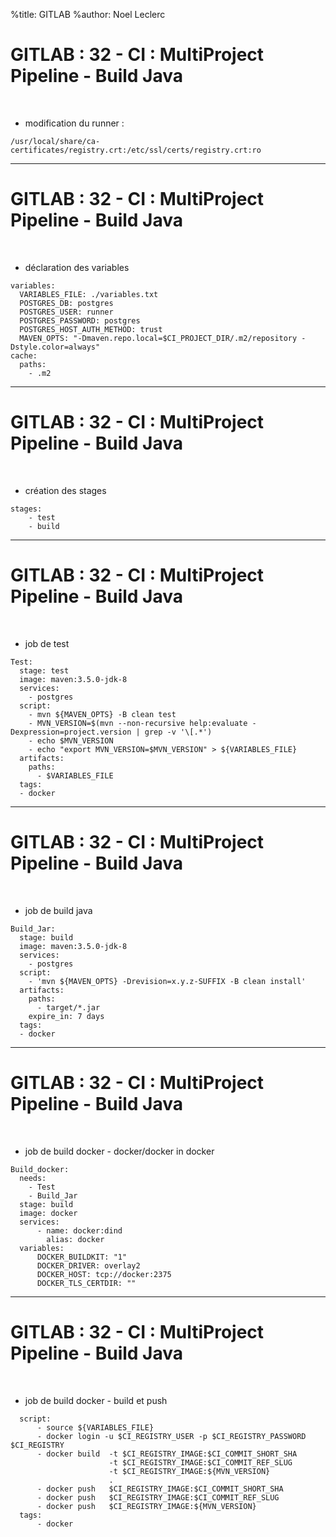 %title: GITLAB
%author: Noel Leclerc


# GITLAB : 32	- CI : MultiProject Pipeline - Build Java

<br>

* modification du runner :

```
/usr/local/share/ca-certificates/registry.crt:/etc/ssl/certs/registry.crt:ro
```

-------------------------------------------------------------------------------------------

# GITLAB : 32	- CI : MultiProject Pipeline - Build Java


<br>

* déclaration des variables

```
variables:
  VARIABLES_FILE: ./variables.txt
  POSTGRES_DB: postgres
  POSTGRES_USER: runner
  POSTGRES_PASSWORD: postgres
  POSTGRES_HOST_AUTH_METHOD: trust
  MAVEN_OPTS: "-Dmaven.repo.local=$CI_PROJECT_DIR/.m2/repository -Dstyle.color=always"
cache:
  paths:
    - .m2
```

-------------------------------------------------------------------------------------------

# GITLAB : 32	- CI : MultiProject Pipeline - Build Java


<br>

* création des stages

```
stages:
    - test
    - build
```

-------------------------------------------------------------------------------------------

# GITLAB : 32	- CI : MultiProject Pipeline - Build Java


<br>

* job de test

```
Test:
  stage: test
  image: maven:3.5.0-jdk-8
  services:
    - postgres
  script:
    - mvn ${MAVEN_OPTS} -B clean test
    - MVN_VERSION=$(mvn --non-recursive help:evaluate -Dexpression=project.version | grep -v '\[.*')
    - echo $MVN_VERSION
    - echo "export MVN_VERSION=$MVN_VERSION" > ${VARIABLES_FILE}
  artifacts:
    paths:
      - $VARIABLES_FILE
  tags:
  - docker
```

-------------------------------------------------------------------------------------------

# GITLAB : 32	- CI : MultiProject Pipeline - Build Java

<br>

* job de build java

```
Build_Jar:
  stage: build
  image: maven:3.5.0-jdk-8
  services:
    - postgres
  script:
    - 'mvn ${MAVEN_OPTS} -Drevision=x.y.z-SUFFIX -B clean install'
  artifacts:
    paths:
      - target/*.jar
    expire_in: 7 days
  tags:
  - docker
```

-------------------------------------------------------------------------------------------

# GITLAB : 32	- CI : MultiProject Pipeline - Build Java

<br>

* job de build docker - docker/docker in docker

```
Build_docker:
  needs:
    - Test
    - Build_Jar
  stage: build
  image: docker
  services:
      - name: docker:dind
        alias: docker
  variables:
      DOCKER_BUILDKIT: "1"
      DOCKER_DRIVER: overlay2
      DOCKER_HOST: tcp://docker:2375
      DOCKER_TLS_CERTDIR: ""
```

-------------------------------------------------------------------------------------------

# GITLAB : 32	- CI : MultiProject Pipeline - Build Java

<br>

* job de build docker - build et push


```
  script:
      - source ${VARIABLES_FILE}
      - docker login -u $CI_REGISTRY_USER -p $CI_REGISTRY_PASSWORD $CI_REGISTRY
      - docker build  -t $CI_REGISTRY_IMAGE:$CI_COMMIT_SHORT_SHA
                      -t $CI_REGISTRY_IMAGE:$CI_COMMIT_REF_SLUG
                      -t $CI_REGISTRY_IMAGE:${MVN_VERSION}
                      .
      - docker push   $CI_REGISTRY_IMAGE:$CI_COMMIT_SHORT_SHA
      - docker push   $CI_REGISTRY_IMAGE:$CI_COMMIT_REF_SLUG
      - docker push   $CI_REGISTRY_IMAGE:${MVN_VERSION}
  tags:
      - docker
```

